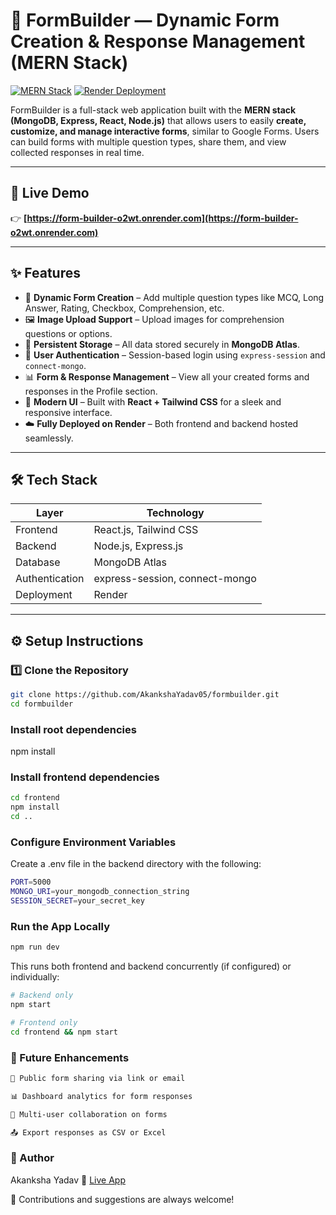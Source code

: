 # 🧩 FormBuilder — Dynamic Form Creation & Response Management (MERN Stack)

[![MERN Stack](https://img.shields.io/badge/Stack-MERN-green)]()
[![Render Deployment](https://img.shields.io/badge/Deployed%20On-Render-blue)]()

FormBuilder is a full-stack web application built with the **MERN stack (MongoDB, Express, React, Node.js)** that allows users to easily **create, customize, and manage interactive forms**, similar to Google Forms. Users can build forms with multiple question types, share them, and view collected responses in real time.

---

## 🚀 Live Demo
👉 **[https://form-builder-o2wt.onrender.com](https://form-builder-o2wt.onrender.com)**  

---

## ✨ Features

- 🧱 **Dynamic Form Creation** – Add multiple question types like MCQ, Long Answer, Rating, Checkbox, Comprehension, etc.  
- 🖼️ **Image Upload Support** – Upload images for comprehension questions or options.  
- 💾 **Persistent Storage** – All data stored securely in **MongoDB Atlas**.  
- 👤 **User Authentication** – Session-based login using `express-session` and `connect-mongo`.  
- 📊 **Form & Response Management** – View all your created forms and responses in the Profile section.  
- 🎨 **Modern UI** – Built with **React + Tailwind CSS** for a sleek and responsive interface.  
- ☁️ **Fully Deployed on Render** – Both frontend and backend hosted seamlessly.

---

## 🛠️ Tech Stack

| Layer | Technology |
|-------|-------------|
| Frontend | React.js, Tailwind CSS |
| Backend | Node.js, Express.js |
| Database | MongoDB Atlas |
| Authentication | express-session, connect-mongo |
| Deployment | Render |

---

## ⚙️ Setup Instructions

### 1️⃣ Clone the Repository
```bash
git clone https://github.com/AkankshaYadav05/formbuilder.git
cd formbuilder
```

### Install root dependencies
npm install

### Install frontend dependencies
```bash
cd frontend
npm install
cd ..
```

### Configure Environment Variables
   Create a .env file in the backend directory with the following:
```bash
PORT=5000
MONGO_URI=your_mongodb_connection_string
SESSION_SECRET=your_secret_key
```

### Run the App Locally
```bash
npm run dev
```
This runs both frontend and backend concurrently (if configured) or individually:
```bash
# Backend only
npm start

# Frontend only
cd frontend && npm start
```


### 🧠 Future Enhancements
```bash
📧 Public form sharing via link or email

📊 Dashboard analytics for form responses

👥 Multi-user collaboration on forms

📤 Export responses as CSV or Excel
```

### 💙 Author
Akanksha Yadav
🔗 [Live App](https://form-builder-o2wt.onrender.com)

📧 Contributions and suggestions are always welcome!

